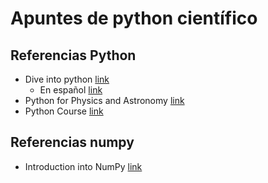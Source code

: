 # Apuntes de python científico

## Referencias Python

* Dive into python [link](http://www.diveintopython.net/)
    * En español [link](http://es.diveintopython.net/toc.html)
* Python for Physics and Astronomy [link](http://prancer.physics.louisville.edu/astrowiki/index.php/Python_for_Physics_and_Astronomy)
* Python Course  [link](http://www.python-course.eu/index.php)

## Referencias numpy
* Introduction into NumPy [link](http://www.python-course.eu/numpy.php)
